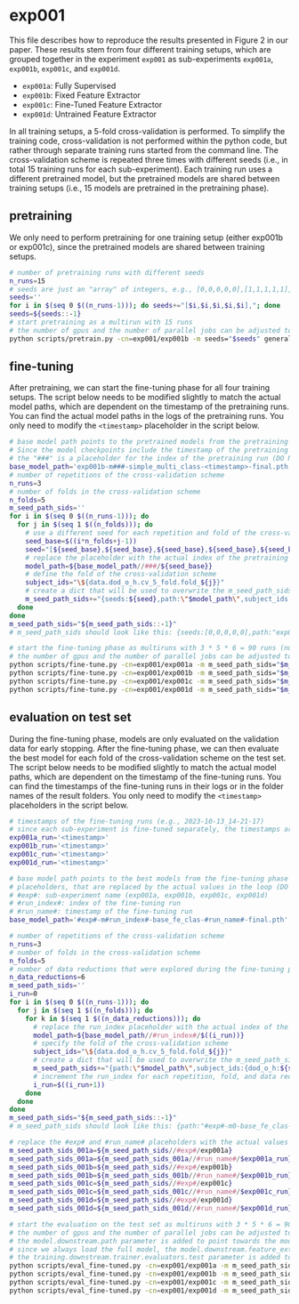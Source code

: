 # exp001

This file describes how to reproduce the results presented in Figure 2 in our paper.
These results stem from four different training setups, which are grouped together in the experiment `exp001` as
sub-experiments `exp001a`, `exp001b`, `exp001c`, and `exp001d`.

- `exp001a`: Fully Supervised
- `exp001b`: Fixed Feature Extractor
- `exp001c`: Fine-Tuned Feature Extractor
- `exp001d`: Untrained Feature Extractor

In all training setups, a 5-fold cross-validation is performed.
To simplify the training code, cross-validation is not performed within the python code, but rather through separate
training runs started from the command line.
The cross-validation scheme is repeated three times with different seeds (i.e., in total 15 training runs for each
sub-experiment).
Each training run uses a different pretrained model, but the pretrained models are shared between training setups (i.e.,
15 models are pretrained in the pretraining phase).

## pretraining

We only need to perform pretraining for one training setup (either exp001b or exp001c), since the pretrained models are
shared between training setups.

```bash
# number of pretraining runs with different seeds
n_runs=15
# seeds are just an "array" of integers, e.g., [0,0,0,0,0],[1,1,1,1,1],...
seeds=''
for i in $(seq 0 $((n_runs-1))); do seeds+="[$i,$i,$i,$i,$i],"; done
seeds=${seeds::-1}
# start pretraining as a multirun with 15 runs
# the number of gpus and the number of parallel jobs can be adjusted to the available resources
python scripts/pretrain.py -cn=exp001/exp001b -m seeds="$seeds" general.gpus=[0] hydra.launcher.n_jobs=10
```

## fine-tuning

After pretraining, we can start the fine-tuning phase for all four training setups.
The script below needs to be modified slightly to match the actual model paths, which are dependent on the timestamp of
the pretraining runs.
You can find the actual model paths in the logs of the pretraining runs.
You only need to modify the `<timestamp>` placeholder in the script below.

```bash
# base model path points to the pretrained models from the pretraining run
# Since the model checkpoints include the timestamp of the pretraining run, the actual model paths need to be adjusted manually (e.g., exp001b-m###-simple_multi_class-2023-10-12_18-34-48-final.pth).
# the "###" is a placeholder for the index of the pretraining run (DO NOT MODIFY)
base_model_path='exp001b-m###-simple_multi_class-<timestamp>-final.pth'
# number of repetitions of the cross-validation scheme
n_runs=3
# number of folds in the cross-validation scheme
n_folds=5
m_seed_path_sids=''
for i in $(seq 0 $((n_runs-1))); do
  for j in $(seq 1 $((n_folds))); do
    # use a different seed for each repetition and fold of the cross-validation scheme
    seed_base=$((i*n_folds+j-1))
    seed="[${seed_base},${seed_base},${seed_base},${seed_base},${seed_base}]"
    # replace the placeholder with the actual index of the pretraining run, which is the same as the seed
    model_path=${base_model_path//###/${seed_base}}
    # define the fold of the cross-validation scheme
    subject_ids="\${data.dod_o_h.cv_5_fold.fold_${j}}"
    # create a dict that will be used to overwrite the m_seed_path_sids parameter in the config
    m_seed_path_sids+="{seeds:${seed},path:\"$model_path\",subject_ids:{dod_o_h:${subject_ids}}},"
  done
done
m_seed_path_sids="${m_seed_path_sids::-1}"
# m_seed_path_sids should look like this: {seeds:[0,0,0,0,0],path:"exp001b-m0-simple_multi_class-2023-10-12_18-34-48-final.pth",subject_ids:{dod_o_h:${data.dod_o_h.cv_5_fold.fold_1}}},{seeds:[1,1,1,1,1],path:"exp001b-m1-simple_multi_class-2023-10-12_18-34-48-final.pth",subject_ids:{dod_o_h:${data.dod_o_h.cv_5_fold.fold_2}}},...

# start the fine-tuning phase as multiruns with 3 * 5 * 6 = 90 runs (number of repetitions * number of folds * number of data reductions to explore)
# the number of gpus and the number of parallel jobs can be adjusted to the available resources
python scripts/fine-tune.py -cn=exp001/exp001a -m m_seed_path_sids="$m_seed_path_sids" data.downstream.train_dataloader.dataset.data_reducer.n_subjects=56,25,10,5,2,1 general.gpus=[0] hydra.launcher.n_jobs=10
python scripts/fine-tune.py -cn=exp001/exp001b -m m_seed_path_sids="$m_seed_path_sids" data.downstream.train_dataloader.dataset.data_reducer.n_subjects=56,25,10,5,2,1 general.gpus=[0] hydra.launcher.n_jobs=10
python scripts/fine-tune.py -cn=exp001/exp001c -m m_seed_path_sids="$m_seed_path_sids" data.downstream.train_dataloader.dataset.data_reducer.n_subjects=56,25,10,5,2,1 general.gpus=[0] hydra.launcher.n_jobs=10
python scripts/fine-tune.py -cn=exp001/exp001d -m m_seed_path_sids="$m_seed_path_sids" data.downstream.train_dataloader.dataset.data_reducer.n_subjects=56,25,10,5,2,1 general.gpus=[0] hydra.launcher.n_jobs=10
```

## evaluation on test set

During the fine-tuning phase, models are only evaluated on the validation data for early stopping.
After the fine-tuning phase, we can then evaluate the best model for each fold of the cross-validation scheme on the
test set.
The script below needs to be modified slightly to match the actual model paths, which are dependent on the timestamp of
the fine-tuning runs.
You can find the timestamps of the fine-tuning runs in their logs or in the folder names of the result folders.
You only need to modify the `<timestamp>` placeholders in the script below.

```bash
# timestamps of the fine-tuning runs (e.g., 2023-10-13_14-21-17)
# since each sub-experiment is fine-tuned separately, the timestamps are different for each sub-experiment
exp001a_run='<timestamp>'
exp001b_run='<timestamp>'
exp001c_run='<timestamp>'
exp001d_run='<timestamp>'

# base model path points to the best models from the fine-tuning phase
# placeholders, that are replaced by the actual values in the loop (DO NOT MODIFY):
# #exp#: sub-experiment name (exp001a, exp001b, exp001c, exp001d)
# #run_index#: index of the fine-tuning run
# #run_name#: timestamp of the fine-tuning run
base_model_path='#exp#-m#run_index#-base_fe_clas-#run_name#-final.pth'

# number of repetitions of the cross-validation scheme
n_runs=3
# number of folds in the cross-validation scheme
n_folds=5
# number of data reductions that were explored during the fine-tuning phase
n_data_reductions=6
m_seed_path_sids=''
i_run=0
for i in $(seq 0 $((n_runs-1))); do
  for j in $(seq 1 $((n_folds))); do
    for k in $(seq 1 $((n_data_reductions))); do
      # replace the run_index placeholder with the actual index of the fine-tuning run
      model_path=${base_model_path//#run_index#/$((i_run))}
      # specify the fold of the cross-validation scheme
      subject_ids="\${data.dod_o_h.cv_5_fold.fold_${j}}"
      # create a dict that will be used to overwrite the m_seed_path_sids parameter in the config
      m_seed_path_sids+="{path:\"$model_path\",subject_ids:{dod_o_h:${subject_ids}}},"
      # increment the run_index for each repetition, fold, and data reduction
      i_run=$((i_run+1))
    done
  done
done
m_seed_path_sids="${m_seed_path_sids::-1}"
# m_seed_path_sids should look like this: {path:"#exp#-m0-base_fe_clas-#run_name#-final.pth",subject_ids:{dod_o_h:${data.dod_o_h.cv_5_fold.fold_1}}},{path:"#exp#-m1-base_fe_clas-#run_name#-final.pth",subject_ids:{dod_o_h:${data.dod_o_h.cv_5_fold.fold_2}}},...

# replace the #exp# and #run_name# placeholders with the actual values for each sub-experiment
m_seed_path_sids_001a=${m_seed_path_sids//#exp#/exp001a}
m_seed_path_sids_001a=${m_seed_path_sids_001a//#run_name#/$exp001a_run}
m_seed_path_sids_001b=${m_seed_path_sids//#exp#/exp001b}
m_seed_path_sids_001b=${m_seed_path_sids_001b//#run_name#/$exp001b_run}
m_seed_path_sids_001c=${m_seed_path_sids//#exp#/exp001c}
m_seed_path_sids_001c=${m_seed_path_sids_001c//#run_name#/$exp001c_run}
m_seed_path_sids_001d=${m_seed_path_sids//#exp#/exp001d}
m_seed_path_sids_001d=${m_seed_path_sids_001d//#run_name#/$exp001d_run}

# start the evaluation on the test set as multiruns with 3 * 5 * 6 = 90 runs (number of repetitions * number of folds * number of data reductions)
# the number of gpus and the number of parallel jobs can be adjusted to the available resources
# the model.downstream.path parameter is added to point towards the model path defined in m_seed_path_sids
# since we always load the full model, the model.downstream.feature_extractor.path parameter is set to null
# the training.downstream.trainer.evaluators.test parameter is added to specify the evaluator that should be used for the test set
python scripts/eval_fine-tuned.py -cn=exp001/exp001a -m m_seed_path_sids="$m_seed_path_sids_001a" +model.downstream.path='${m_seed_path_sids.path}' +training.downstream.trainer.evaluators.test='${evaluators.downstream.test}' model.downstream.feature_extractor.path=null general.gpus=[0] hydra.launcher.n_jobs=10
python scripts/eval_fine-tuned.py -cn=exp001/exp001b -m m_seed_path_sids="$m_seed_path_sids_001b" +model.downstream.path='${m_seed_path_sids.path}' +training.downstream.trainer.evaluators.test='${evaluators.downstream.test}' model.downstream.feature_extractor.path=null general.gpus=[0] hydra.launcher.n_jobs=10
python scripts/eval_fine-tuned.py -cn=exp001/exp001c -m m_seed_path_sids="$m_seed_path_sids_001c" +model.downstream.path='${m_seed_path_sids.path}' +training.downstream.trainer.evaluators.test='${evaluators.downstream.test}' model.downstream.feature_extractor.path=null general.gpus=[0] hydra.launcher.n_jobs=10
python scripts/eval_fine-tuned.py -cn=exp001/exp001d -m m_seed_path_sids="$m_seed_path_sids_001d" +model.downstream.path='${m_seed_path_sids.path}' +training.downstream.trainer.evaluators.test='${evaluators.downstream.test}' model.downstream.feature_extractor.path=null general.gpus=[0] hydra.launcher.n_jobs=10
```
